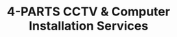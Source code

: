 ---
title: "4-PARTS CCTV & Computer Installation Services"
url: /natividad/4-parts-cctv-und-computer-installation-services/
shop: Computer
---